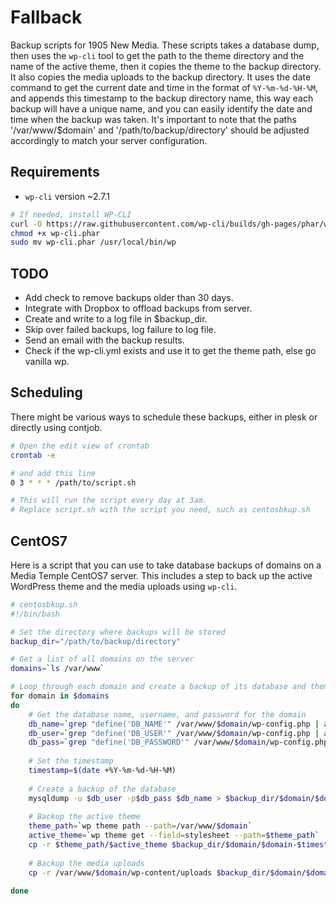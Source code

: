 # Fallback
Backup scripts for 1905 New Media. 
These scripts takes a database dump, then uses the `wp-cli` tool to get the path to the theme directory and the name of the active theme, then it copies the theme to the backup directory. It also copies the media uploads to the backup directory. It uses the date command to get the current date and time in the format of `%Y-%m-%d-%H-%M`, and appends this timestamp to the backup directory name, this way each backup will have a unique name, and you can easily identify the date and time when the backup was taken.
It's important to note that the paths '/var/www/$domain' and '/path/to/backup/directory' should be adjusted accordingly to match your server configuration.

## Requirements
* `wp-cli` version ~2.7.1
```sh
# If needed, install WP-CLI 
curl -O https://raw.githubusercontent.com/wp-cli/builds/gh-pages/phar/wp-cli.phar
chmod +x wp-cli.phar
sudo mv wp-cli.phar /usr/local/bin/wp
```
## TODO
* Add check to remove backups older than 30 days.
* Integrate with Dropbox to offload backups from server.
* Create and write to a log file in $backup_dir.
* Skip over failed backups, log failure to log file.
* Send an email with the backup results.
* Check if the wp-cli.yml exists and use it to get the theme path, else go vanilla wp.

## Scheduling
There might be various ways to schedule these backups, either in plesk or directly using contjob.
```sh
# Open the edit view of crontab
crontab -e

# and add this line
0 3 * * * /path/to/script.sh

# This will run the script every day at 3am.
# Replace script.sh with the script you need, such as centosbkup.sh
```

## CentOS7
Here is a script that you can use to take database backups of domains on a Media Temple CentOS7 server. This includes a step to back up the active WordPress theme and the media uploads using `wp-cli`.

```sh
# centosbkup.sh
#!/bin/bash

# Set the directory where backups will be stored
backup_dir="/path/to/backup/directory"

# Get a list of all domains on the server
domains=`ls /var/www`

# Loop through each domain and create a backup of its database and theme and media uploads
for domain in $domains
do
    # Get the database name, username, and password for the domain
    db_name=`grep "define('DB_NAME'" /var/www/$domain/wp-config.php | awk -F"'" '{print $4}'`
    db_user=`grep "define('DB_USER'" /var/www/$domain/wp-config.php | awk -F"'" '{print $4}'`
    db_pass=`grep "define('DB_PASSWORD'" /var/www/$domain/wp-config.php | awk -F"'" '{print $4}'`
    
    # Set the timestamp
    timestamp=$(date +%Y-%m-%d-%H-%M)
    
    # Create a backup of the database
    mysqldump -u $db_user -p$db_pass $db_name > $backup_dir/$domain/$domain-$timestamp.sql
    
    # Backup the active theme
    theme_path=`wp theme path --path=/var/www/$domain`
    active_theme=`wp theme get --field=stylesheet --path=$theme_path`
    cp -r $theme_path/$active_theme $backup_dir/$domain/$domain-$timestamp
    
    # Backup the media uploads
    cp -r /var/www/$domain/wp-content/uploads $backup_dir/$domain/$domain-$timestamp/
    
done
```
